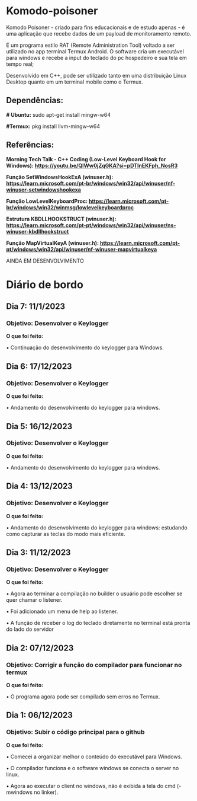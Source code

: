 # Komodo-poisoner
Komodo Poisoner - criado para fins educacionais e de estudo apenas - é uma aplicação que recebe dados de um payload de monitoramento remoto. 

É um programa estilo RAT (Remote Administration Tool) voltado  a ser utilizado no app terminal Termux Android. 
O software cria um executável para windows e recebe a input do teclado do pc hospedeiro e sua tela em tempo real; 

Desenvolvido em C++, pode ser utilizado tanto em uma distribuição Linux Desktop quanto em um terminal mobile como o Termux.

## Dependências:
**# Ubuntu:** sudo apt-get install mingw-w64 

**#Termux:** pkg install llvm-mingw-w64

## Referências:

**Morning Tech Talk - C++ Coding (Low-Level Keyboard Hook for Windows): https://youtu.be/QIWw0jZqGKA?si=pDTlnEKFph_NosR3**

**Função SetWindowsHookExA (winuser.h): https://learn.microsoft.com/pt-br/windows/win32/api/winuser/nf-winuser-setwindowshookexa**

**Função LowLevelKeyboardProc: https://learn.microsoft.com/pt-br/windows/win32/winmsg/lowlevelkeyboardproc**

**Estrutura KBDLLHOOKSTRUCT (winuser.h): https://learn.microsoft.com/pt-pt/windows/win32/api/winuser/ns-winuser-kbdllhookstruct**

**Função MapVirtualKeyA (winuser.h): https://learn.microsoft.com/pt-pt/windows/win32/api/winuser/nf-winuser-mapvirtualkeya**

AINDA EM DESENVOLVIMENTO

# Diário de bordo
## Dia 7: 11/1/2023
### Objetivo: Desenvolver o Keylogger
**O que foi feito:**

• Continuação do desenvolvimento do keylogger para Windows.

## Dia 6: 17/12/2023
### Objetivo: Desenvolver o Keylogger
**O que foi feito:**

• Andamento do desenvolvimento do keylogger para windows.

## Dia 5: 16/12/2023
### Objetivo: Desenvolver o Keylogger
**O que foi feito:**

• Andamento do desenvolvimento do keylogger para windows.

## Dia 4: 13/12/2023
### Objetivo: Desenvolver o Keylogger
**O que foi feito:**

• Andamento do desenvolvimento do keylogger para windows: estudando como capturar as teclas do modo mais eficiente.

## Dia 3: 11/12/2023
### Objetivo: Desenvolver o Keylogger
**O que foi feito:**

•	Agora ao terminar a compilação no builder o usuário pode escolher se quer chamar o listener.

•	Foi adicionado um menu de help ao listener.

•	A função de receber o log do teclado diretamente no terminal está pronta do lado do servidor

## Dia 2: 07/12/2023
### Objetivo: Corrigir a função do compilador para funcionar no termux
**O que foi feito:**

•	O programa agora pode ser compilado sem erros no Termux.

## Dia 1: 06/12/2023
### Objetivo: Subir o código principal para o github
**O que foi feito:**

•	Comecei a organizar melhor o conteúdo do executável para Windows.

•	O compilador funciona e o software windows se conecta o server no linux.

• Agora ao executar o client no windows, não é exibida a tela do cmd (-mwindows no linker).
